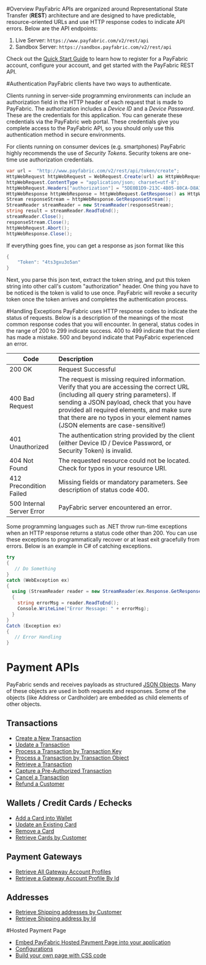 #Overview
PayFabric APIs are organized around Representational State Transfer (**REST**) architecture and are designed to have predictable, resource-oriented URLs and use HTTP response codes to indicate API errors. Below are the API endpoints:

1. Live Server:    ``https://www.payfabric.com/v2/rest/api``
1. Sandbox Server: ``https://sandbox.payfabric.com/v2/rest/api``

Check out the [Quick Start Guide](https://github.com/PayFabric/Portal/wiki) to learn how to register for a PayFabric account, configure your account, and get started with the PayFabric REST API.

#Authentication
PayFabric clients have two ways to authenticate. 

Clients running in server-side programming environments can include an authorization field in the 
HTTP header of each request that is made to PayFabric. The authorization includes a _Device ID_ and 
a _Device Password_. These are the credentials for this application. You can generate these credentials
via the PayFabric web portal. These credentials give you complete access to the PayFabric API, so you 
should only use this authentication method in secure environments.

For clients running on consumer devices (e.g. smartphones) PayFabric highly recommends the use of 
_Security Tokens_. Security tokens are one-time use authorization credentials.

```c#
var url =  "http://www.payfabric.com/v2/rest/api/token/create";
HttpWebRequest httpWebRequest = WebRequest.Create(url) as HttpWebRequest;
httpWebRequest.ContentType = "application/json; charset=utf-8";
httpWebRequest.Headers["authorization"] = "5DE0B1D9-213C-4B05-80CA-D8A125977E20|6ytesddd*7";
HttpWebResponse httpWebResponse = httpWebRequest.GetResponse() as HttpWebResponse;
Stream responseStream = httpWebResponse.GetResponseStream();
StreamReader streamReader = new StreamReader(responseStream);
string result = streamReader.ReadToEnd();
streamReader.Close();
responseStream.Close();
httpWebRequest.Abort();
httpWebResponse.Close();
```
If everything goes fine, you can get a response as json format like this
```c#
{
    "Token": "4ts3gxu3o5an"
}
```
Next, you parse this json text, extract the token string, and put this token string into other call's custom "authorization" header. One thing you have to be noticed is the token is valid to use once. PayFabric will revoke a security token once the token arrives and completes the authentication process.

#Handling Exceptions
PayFabric uses HTTP response codes to indicate the status of requests. Below is a description of the 
meanings of the most common response codes that you will encounter. In general, status codes in 
the range of 200 to 299 indicate success. 400 to 499 indicate that the client has made a mistake.
500 and beyond indicate that PayFabric experienced an error. 

| Code        | Description | 
| ------------- | :------------- | 
| 200 OK | Request Successful | 
| 400 Bad Request | The request is missing required information. Verify that you are accessing the correct URL (including all query string parameters). If sending a JSON payload, check that you have provided all required elements, and make sure that there are no typos in your element names (JSON elements are case-sensitive!) |
| 401 Unauthorized | The authentication string provided by the client (either Device ID / Device Password, or Security Token) is invalid. |  
| 404 Not Found | The requested resource could not be located. Check for typos in your resource URI. |  
| 412 Precondition Failed | Missing fields or mandatory parameters. See description of status code 400. |  
| 500 Internal Server Error| PayFabric server encountered an error. |

Some programming languages such as .NET throw run-time exceptions when an HTTP response returns a status code other than 200. You can use these exceptions to programmatically recover or at least exit gracefully from errors. Below is an example in C# of catching exceptions.
```c#
try
{
   // Do Something
}
catch (WebException ex)
{
  using (StreamReader reader = new StreamReader(ex.Response.GetResponseStream()))
  {
    string errorMsg = reader.ReadToEnd();
    Console.WriteLine("Error Message: " + errorMsg);
  }
}
Catch (Exception ex)
{
   // Error Handling
}
```

# Payment APIs
PayFabric sends and receives payloads as structured [JSON Objects](https://github.com/PayFabric/APIs/wiki/API-Object-V2). 
Many of these objects are used in both requests and responses. Some of the objects (like Address or Cardholder) are embedded
as child elements of other objects.

## Transactions
* [Create a New Transaction](https://github.com/PayFabric/APIs/wiki/API-Reference---V2#create-a-transaction)
* [Update a Transaction](https://github.com/PayFabric/APIs/wiki/API-Reference---V2#update-a-transaction)
* [Process a Transaction by Transaction Key](https://github.com/PayFabric/APIs/wiki/API-Reference---V2#submit-a-transaction-to-payment-gateway-by-transaction-key)
* [Process a Transaction by Transaction Object](https://github.com/PayFabric/APIs/wiki/API-Reference---V2#create-and-submit-a-transaction-by-transaction-object)
* [Retrieve a Transaction](https://github.com/PayFabric/APIs/wiki/API-Reference---V2#get-a-transaction)
* [Capture a Pre-Authorized Transaction](https://github.com/PayFabric/APIs/wiki/API-Reference---V2#capture-a-pre-authorized-transaction)
* [Cancel a Transaction](https://github.com/PayFabric/APIs/wiki/API-Reference---V2#cancel-a-transaction)
* [Refund a Customer](https://github.com/PayFabric/APIs/wiki/API-Reference---V2#refund-a-customer)

## Wallets / Credit Cards / Echecks
* [Add a Card into Wallet](https://github.com/PayFabric/APIs/wiki/API-Reference---V2#create-a-credit-card)
* [Update an Existing Card](https://github.com/PayFabric/APIs/wiki/API-Reference---V2#update-an-existing-card)
* [Remove a Card](https://github.com/PayFabric/APIs/wiki/API-Reference---V2#delete-a-card)
* [Retrieve Cards by Customer](https://github.com/PayFabric/APIs/wiki/API-Reference---V2#get-cards-by-customer)

## Payment Gateways
* [Retrieve All Gateway Account Profiles](https://github.com/PayFabric/APIs/wiki/API-Reference---V2#get-all-payment-gateways)
* [Retrieve a Gateway Account Profile By Id](https://github.com/PayFabric/APIs/wiki/API-Reference---V2#get-a-payment-gateway-by-id)

## Addresses
* [Retrieve Shipping addresses by Customer](https://github.com/PayFabric/APIs/wiki/API-Reference---V2#get-shipping-addresses-by-customer)
* [Retrieve Shipping address by Id](https://github.com/PayFabric/APIs/wiki/API-Reference---V2#get-shipping-address-by-id)

#Hosted Payment Page

* [Embed PayFabric Hosted Payment Page into your application](https://github.com/PayFabric/APIs/wiki/API-Reference---V2#embed-payfabric-hosted-payment-page-into-your-application)
* [Configurations](https://github.com/PayFabric/Portal/wiki#advanced-settings)
* [Build your own page with CSS code](https://github.com/PayFabric/Themes)
